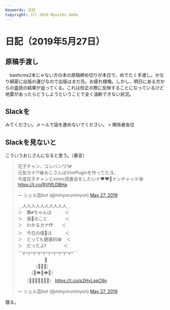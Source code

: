```yaml
---
Keywords: 日記
Copyright: (C) 2019 Ryuichi Ueda
---
```


# 日記（2019年5月27日）

## 原稿手渡し

　bashcms2本じゃない方の本の原稿締め切りが本日で、めでたく手渡し。かなり綿密に出版の運びなので出版はまだ先。お疲れ様俺。しかし、明日にある方からの査読の結果が返ってくる。これは校正の際に反映することになっているけど地雷があったらどうしようということで全く油断できない状況。

## Slackを

みてください。メールで話を進めないでください。 > 関係者各位


## Slackを見ないと

こういうおじさんになると思う。（暴言）

<blockquote class="twitter-tweet" data-partner="tweetdeck"><p lang="ja" dir="ltr">花子チャン、コンバンワ‼️💕<br>元気カナ⁉️😂おじさんはVimPluginを作ってたヨ。<br>今度花子チャンとvimrc読書会をしたいナ❤️❤️💓ナンチャッテ😅 <a href="https://t.co/RVfifLDBHa">https://t.co/RVfifLDBHa</a></p>&mdash; シェル芸bot (@minyoruminyon) <a href="https://twitter.com/minyoruminyon/status/1133000885200490496?ref_src=twsrc%5Etfw">May 27, 2019</a></blockquote>
<script async src="https://platform.twitter.com/widgets.js" charset="utf-8"></script>

<blockquote class="twitter-tweet" data-partner="tweetdeck"><p lang="ja" dir="ltr">＿人人人人人人人人人人＿<br>＞　舞💕ちゃんは　　　＜<br>＞　僕💩のこと　　　　＜<br>＞　わかるカナ❗❓　　＜<br>＞　今日の僕💩は　　　＜<br>＞　とっても健康的😁　＜<br>＞　だったよ❗　　　　＜<br>￣Y^Y^Y^Y^Y^Y^Y^Y^Y^Y^￣<br>　　　　　　👑<br>　　　　（💩💩💩）<br>　　　（💩👁💩👁💩）<br>　　（💩💩💩👃💩💩💩） <a href="https://t.co/p2HvLspC6n">https://t.co/p2HvLspC6n</a></p>&mdash; シェル芸bot (@minyoruminyon) <a href="https://twitter.com/minyoruminyon/status/1133010031509508101?ref_src=twsrc%5Etfw">May 27, 2019</a></blockquote>
<script async src="https://platform.twitter.com/widgets.js" charset="utf-8"></script>


寝る。
